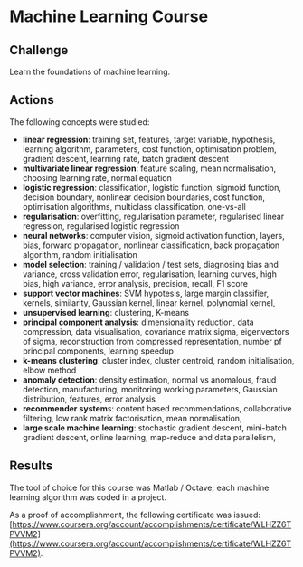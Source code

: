 # Machine Learning Course

## Challenge

Learn the foundations of machine learning.

## Actions

The following concepts were studied:

* **linear regression**: training set, features, target variable, hypothesis, learning algorithm, parameters, cost function, optimisation problem, gradient descent, learning rate, batch gradient descent
* **multivariate linear regression**: feature scaling, mean normalisation, choosing learning rate, normal equation
* **logistic regression**: classification, logistic function, sigmoid function, decision boundary, nonlinear decision boundaries, cost function, optimisation algorithms, multiclass classification, one-vs-all
* **regularisation**: overfitting, regularisation parameter, regularised linear regression, regularised logistic regression
* **neural networks**: computer vision, sigmoid activation function, layers, bias, forward propagation, nonlinear classification, back propagation algorithm, random initialisation
* **model selection**: training / validation / test sets, diagnosing bias and variance, cross validation error, regularisation, learning curves, high bias, high variance, error analysis, precision, recall, F1 score
* **support vector machines**: SVM hypotesis, large margin classifier,  kernels, similarity, Gaussian kernel, linear kernel, polynomial kernel, 
* **unsupervised learning**: clustering, K-means
* **principal component analysis**: dimensionality reduction, data compression, data visualisation, covariance matrix sigma, eigenvectors of sigma, reconstruction from compressed representation, number pf principal components, learning speedup
* **k-means clustering**: cluster index, cluster centroid, random initialisation, elbow method
* **anomaly detection**: density estimation, normal vs anomalous, fraud detection, manufacturing, monitoring working parameters, Gaussian distribution, features, error analysis
* **recommender system**s: content based recommendations, collaborative filtering, low rank matrix factorisation, mean normalisation, 
* **large scale machine learning**: stochastic gradient descent, mini-batch gradient descent, online learning, map-reduce and data parallelism, 

## Results

The tool of choice for this course was Matlab / Octave; each machine learning algorithm was coded in a project.

As a proof of accomplishment, the following certificate was issued: [https://www.coursera.org/account/accomplishments/certificate/WLHZZ6TPVVM2](https://www.coursera.org/account/accomplishments/certificate/WLHZZ6TPVVM2)​.

